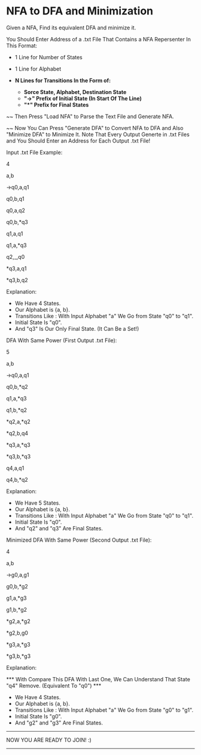 # NFA to DFA and Minimization
Given a NFA, Find its equivalent DFA and minimize it.

You Should Enter Address of a .txt File That Contains a NFA Repersenter In This Format:

- 1 Line for Number of States
- 1 Line for Alphabet
- <B> N Lines for Transitions In the Form of:

    + Sorce State, Alphabet, Destination State
    + "->" Prefix of Initial State (In Start Of The Line)
    + "*" Prefix for Final States
</B>

~~ Then Press "Load NFA" to Parse the Text File and Generate NFA.

~~ Now You Can Press "Generate DFA" to Convert NFA to DFA and Also "Minimize DFA" to Minimize It. Note That Every Output Generte in .txt Files and You Should Enter an Address for Each Output .txt File!


Input .txt File Example:

4

a,b

->q0,a,q1

q0,b,q1

q0,a,q2

q0,b,*q3

q1,a,q1

q1,a,*q3

q2,_,q0

*q3,a,q1

*q3,b,q2


Explanation: 

+ We Have 4 States.
+ Our Alphabet is {a, b}.
+ Transitions Like : With Input Alphabet "a" We Go from State "q0" to "q1".
+ Initial State Is "q0".
+ And "q3" Is Our Only Final State. (It Can Be a Set!)


DFA With Same Power (First Output .txt File):

5

a,b

->q0,a,q1

q0,b,*q2

q1,a,*q3

q1,b,*q2

*q2,a,*q2

*q2,b,q4

*q3,a,*q3

*q3,b,*q3

q4,a,q1

q4,b,*q2

Explanation: 

+ We Have 5 States.
+ Our Alphabet is {a, b}.
+ Transitions Like : With Input Alphabet "a" We Go from State "q0" to "q1".
+ Initial State Is "q0".
+ And "q2" and "q3" Are Final States.


Minimized DFA With Same Power (Second Output .txt File):

4

a,b

->g0,a,g1

g0,b,*g2

g1,a,*g3

g1,b,*g2

*g2,a,*g2

*g2,b,g0

*g3,a,*g3

*g3,b,*g3

Explanation: 

*** With Compare This DFA With Last One, We Can Understand That State "q4" Remove. (Equivalent To "q0") ***
+ We Have 4 States.
+ Our Alphabet is {a, b}.
+ Transitions Like : With Input Alphabet "a" We Go from State "g0" to "g1".
+ Initial State Is "g0".
+ And "g2" and "g3" Are Final States.

*****************************
NOW YOU ARE READY TO JOIN! :)
*****************************
